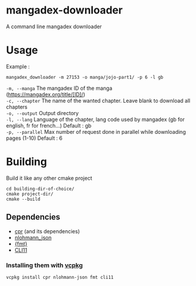 # mangadex-downloader
A command line mangadex downloader

# Usage
Example :
 ```
mangadex_downloader -m 27153 -o manga/jojo-part1/ -p 6 -l gb
 ```

`-m, --manga` The mangadex ID of the manga (https://mangadex.org/title/[ID]/)  
`-c, --chapter` The name of the wanted chapter. Leave blank to download all chapters  
`-o, --output` Output directory  
`-l, --lang` Language of the chapter, lang code used by mangadex (gb for english, fr for french...) Default : gb  
`-p, --parallel` Max number of request done in parallel while downloading pages (1-10) Default : 6  


# Building
Build it like any other cmake project
 ```
cd building-dir-of-choice/
cmake project-dir/
cmake --build
 ```

## Dependencies
* [cpr](https://github.com/whoshuu/cpr) (and its dependencies)
* [nlohmann_json](https://github.com/nlohmann/json)
* [{fmt}](https://github.com/fmtlib/fmt)
* [CLI11](https://github.com/CLIUtils/CLI11)

### Installing them with [vcpkg](https://github.com/microsoft/vcpkg)
```
vcpkg install cpr nlohmann-json fmt cli11
```


